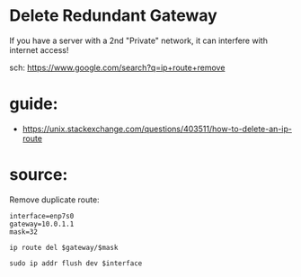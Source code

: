 # Delete Redundant Gateway
If you have a server with a 2nd "Private" network, it can interfere with internet access!

sch: https://www.google.com/search?q=ip+route+remove

# guide:
- https://unix.stackexchange.com/questions/403511/how-to-delete-an-ip-route

# source:
Remove duplicate route:
```
interface=enp7s0
gateway=10.0.1.1
mask=32

ip route del $gateway/$mask

sudo ip addr flush dev $interface
```
